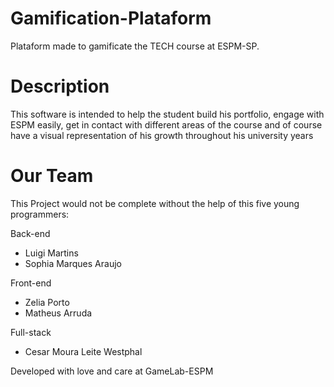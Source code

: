 # Gamification-Plataform
Plataform made to gamificate the TECH course at ESPM-SP. 

# Description
This software is intended to help the student build his portfolio, engage with ESPM easily, get in contact with different areas of the course and of course have a visual representation of his growth throughout his university years

# Our Team
This Project would not be complete without the help of this five young programmers:

Back-end
- Luigi Martins
- Sophia Marques Araujo

Front-end
- Zelia Porto
- Matheus Arruda

Full-stack
- Cesar Moura Leite Westphal


Developed with love and care at GameLab-ESPM
